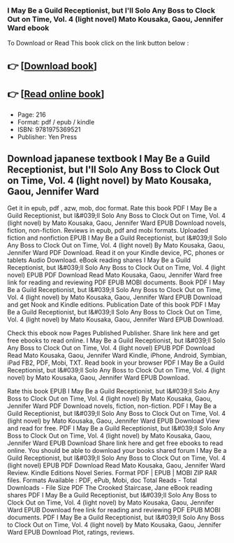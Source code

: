 ### I May Be a Guild Receptionist, but I'll Solo Any Boss to Clock Out on Time, Vol. 4 (light novel) Mato Kousaka, Gaou, Jennifer Ward ebook

To Download or Read This book click on the link button below :

## 👉  [**[Download book](http://get-pdfs.com/download.php?group=book&from=github.com&id=721035&lnk=1081 "Download book")**]

## 👉  [**[Read online book](http://get-pdfs.com/download.php?group=book&from=github.com&id=721035&lnk=1081 "Read online book")**]


* Page: 216
* Format: pdf / epub / kindle
* ISBN: 9781975369521
* Publisher: Yen Press



## Download japanese textbook I May Be a Guild Receptionist, but I'll Solo Any Boss to Clock Out on Time, Vol. 4 (light novel) by Mato Kousaka, Gaou, Jennifer Ward


Get it in epub, pdf , azw, mob, doc format. Rate this book PDF I May Be a Guild Receptionist, but I&amp;#039;ll Solo Any Boss to Clock Out on Time, Vol. 4 (light novel) by Mato Kousaka, Gaou, Jennifer Ward EPUB Download novels, fiction, non-fiction. Reviews in epub, pdf and mobi formats. Uploaded fiction and nonfiction EPUB I May Be a Guild Receptionist, but I&amp;#039;ll Solo Any Boss to Clock Out on Time, Vol. 4 (light novel) By Mato Kousaka, Gaou, Jennifer Ward PDF Download. Read it on your Kindle device, PC, phones or tablets Audio Download. eBook reading shares I May Be a Guild Receptionist, but I&amp;#039;ll Solo Any Boss to Clock Out on Time, Vol. 4 (light novel) EPUB PDF Download Read Mato Kousaka, Gaou, Jennifer Ward free link for reading and reviewing PDF EPUB MOBI documents. Book PDF I May Be a Guild Receptionist, but I&amp;#039;ll Solo Any Boss to Clock Out on Time, Vol. 4 (light novel) by Mato Kousaka, Gaou, Jennifer Ward EPUB Download and get Nook and Kindle editions. Publication Date of this book PDF I May Be a Guild Receptionist, but I&amp;#039;ll Solo Any Boss to Clock Out on Time, Vol. 4 (light novel) by Mato Kousaka, Gaou, Jennifer Ward EPUB Download.

Check this ebook now Pages Published Publisher. Share link here and get free ebooks to read online. I May Be a Guild Receptionist, but I&amp;#039;ll Solo Any Boss to Clock Out on Time, Vol. 4 (light novel) EPUB PDF Download Read Mato Kousaka, Gaou, Jennifer Ward Kindle, iPhone, Android, Symbian, iPad FB2, PDF, Mobi, TXT. Read book in your browser PDF I May Be a Guild Receptionist, but I&amp;#039;ll Solo Any Boss to Clock Out on Time, Vol. 4 (light novel) by Mato Kousaka, Gaou, Jennifer Ward EPUB Download.

Rate this book EPUB I May Be a Guild Receptionist, but I&amp;#039;ll Solo Any Boss to Clock Out on Time, Vol. 4 (light novel) By Mato Kousaka, Gaou, Jennifer Ward PDF Download novels, fiction, non-fiction. PDF I May Be a Guild Receptionist, but I&amp;#039;ll Solo Any Boss to Clock Out on Time, Vol. 4 (light novel) by Mato Kousaka, Gaou, Jennifer Ward EPUB Download View and read for free. PDF I May Be a Guild Receptionist, but I&amp;#039;ll Solo Any Boss to Clock Out on Time, Vol. 4 (light novel) by Mato Kousaka, Gaou, Jennifer Ward EPUB Download Share link here and get free ebooks to read online. You should be able to download your books shared forum I May Be a Guild Receptionist, but I&amp;#039;ll Solo Any Boss to Clock Out on Time, Vol. 4 (light novel) EPUB PDF Download Read Mato Kousaka, Gaou, Jennifer Ward Review. Kindle Editions Novel Series. Format PDF | EPUB | MOBI ZIP RAR files. Formats Available : PDF, ePub, Mobi, doc Total Reads - Total Downloads - File Size PDF The Crooked Staircase, Jane eBook reading shares PDF I May Be a Guild Receptionist, but I&amp;#039;ll Solo Any Boss to Clock Out on Time, Vol. 4 (light novel) by Mato Kousaka, Gaou, Jennifer Ward EPUB Download free link for reading and reviewing PDF EPUB MOBI documents. PDF I May Be a Guild Receptionist, but I&amp;#039;ll Solo Any Boss to Clock Out on Time, Vol. 4 (light novel) by Mato Kousaka, Gaou, Jennifer Ward EPUB Download Plot, ratings, reviews.





